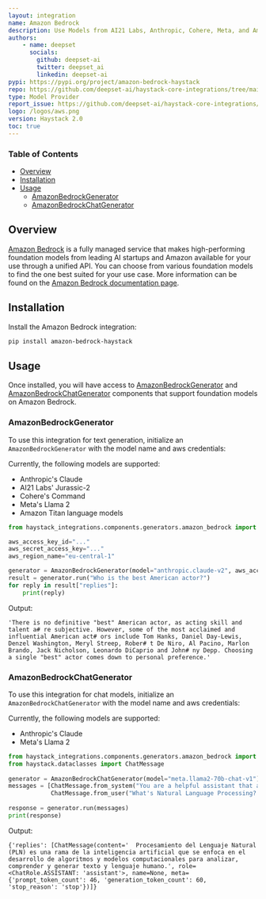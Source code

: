 ```yaml
---
layout: integration
name: Amazon Bedrock
description: Use Models from AI21 Labs, Anthropic, Cohere, Meta, and Amazon via Amazon Bedrock with Haystack
authors:
    - name: deepset
      socials:
        github: deepset-ai
        twitter: deepset_ai
        linkedin: deepset-ai
pypi: https://pypi.org/project/amazon-bedrock-haystack
repo: https://github.com/deepset-ai/haystack-core-integrations/tree/main/integrations/amazon_bedrock
type: Model Provider
report_issue: https://github.com/deepset-ai/haystack-core-integrations/issues
logo: /logos/aws.png
version: Haystack 2.0
toc: true
---
```


### Table of Contents

- [Overview](#overview)
- [Installation](#installation)
- [Usage](#usage)
    - [AmazonBedrockGenerator](#amazonbedrockgenerator)
    - [AmazonBedrockChatGenerator](#amazonbedrockchatgenerator)

## Overview

[Amazon Bedrock](https://aws.amazon.com/bedrock/) is a fully managed service that makes high-performing foundation models from leading AI startups and Amazon available for your use through a unified API. You can choose from various foundation models to find the one best suited for your use case. More information can be found on the [Amazon Bedrock documentation page](https://docs.aws.amazon.com/bedrock/latest/userguide/what-is-bedrock.html).

## Installation

Install the Amazon Bedrock integration:
```bash
pip install amazon-bedrock-haystack
```

## Usage

Once installed, you will have access to [AmazonBedrockGenerator](https://docs.haystack.deepset.ai/v2.0/docs/amazonbedrockgenerator) and [AmazonBedrockChatGenerator](https://docs.haystack.deepset.ai/v2.0/docs/amazonbedrockchatgenerator) components that support foundation models on Amazon Bedrock. 

### AmazonBedrockGenerator

To use this integration for text generation, initialize an `AmazonBedrockGenerator` with the model name and aws credentials: 

Currently, the following models are supported: 
- Anthropic's Claude
- AI21 Labs' Jurassic-2
- Cohere's Command
- Meta's Llama 2
- Amazon Titan language models

```python
from haystack_integrations.components.generators.amazon_bedrock import AmazonBedrockGenerator

aws_access_key_id="..."
aws_secret_access_key="..."
aws_region_name="eu-central-1"

generator = AmazonBedrockGenerator(model="anthropic.claude-v2", aws_access_key_id=aws_access_key_id, aws_secret_access_key=aws_secret_access_key, aws_region_name=aws_region_name)
result = generator.run("Who is the best American actor?")
for reply in result["replies"]:
    print(reply)
```
Output: 
```shell
'There is no definitive "best" American actor, as acting skill and talent a# re subjective. However, some of the most acclaimed and influential American act# ors include Tom Hanks, Daniel Day-Lewis, Denzel Washington, Meryl Streep, Rober# t De Niro, Al Pacino, Marlon Brando, Jack Nicholson, Leonardo DiCaprio and John# ny Depp. Choosing a single "best" actor comes down to personal preference.'
```

### AmazonBedrockChatGenerator

To use this integration for chat models, initialize an `AmazonBedrockChatGenerator` with the model name and aws credentials:

Currently, the following models are supported: 
- Anthropic's Claude
- Meta's Llama 2

```python
from haystack_integrations.components.generators.amazon_bedrock import AmazonBedrockChatGenerator
from haystack.dataclasses import ChatMessage
    
generator = AmazonBedrockChatGenerator(model="meta.llama2-70b-chat-v1")
messages = [ChatMessage.from_system("You are a helpful assistant that answers question in Spanish only"), 
            ChatMessage.from_user("What's Natural Language Processing? Be brief.")]
    
response = generator.run(messages)
print(response)

```
Output: 
```shell
{'replies': [ChatMessage(content='  Procesamiento del Lenguaje Natural (PLN) es una rama de la inteligencia artificial que se enfoca en el desarrollo de algoritmos y modelos computacionales para analizar, comprender y generar texto y lenguaje humano.', role=<ChatRole.ASSISTANT: 'assistant'>, name=None, meta={'prompt_token_count': 46, 'generation_token_count': 60, 'stop_reason': 'stop'})]}
```



